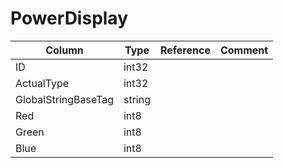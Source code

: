 # PowerDisplay

| Column | Type | Reference | Comment |
|--------|------|-----------|---------|
|ID|int32|||
|ActualType|int32|||
|GlobalStringBaseTag|string|||
|Red|int8|||
|Green|int8|||
|Blue|int8|||
